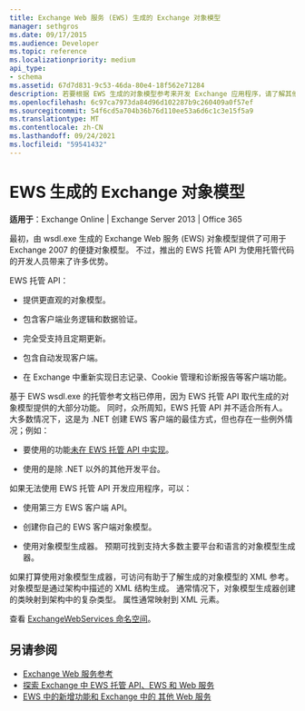 ```yaml
---
title: Exchange Web 服务 (EWS) 生成的 Exchange 对象模型
manager: sethgros
ms.date: 09/17/2015
ms.audience: Developer
ms.topic: reference
ms.localizationpriority: medium
api_type:
- schema
ms.assetid: 67d7d831-9c53-46da-80e4-18f562e71284
description: 若要根据 EWS 生成的对象模型参考来开发 Exchange 应用程序，请了解其他 EWS 开发选项。
ms.openlocfilehash: 6c97ca7973da84d96d102287b9c260409a0f57ef
ms.sourcegitcommit: 54f6cd5a704b36b76d110ee53a6d6c1c3e15f5a9
ms.translationtype: MT
ms.contentlocale: zh-CN
ms.lasthandoff: 09/24/2021
ms.locfileid: "59541432"
---
```

# <a name="ews-generated-object-models-for-exchange"></a>EWS 生成的 Exchange 对象模型

**适用于**：Exchange Online | Exchange Server 2013 | Office 365

最初，由 wsdl.exe 生成的 Exchange Web 服务 (EWS) 对象模型提供了可用于 Exchange 2007 的便捷对象模型。 不过，推出的 EWS 托管 API 为使用托管代码的开发人员带来了许多优势。 

EWS 托管 API：

- 提供更直观的对象模型。

- 包含客户端业务逻辑和数据验证。

- 完全受支持且定期更新。

- 包含自动发现客户端。

- 在 Exchange 中重新实现日志记录、Cookie 管理和诊断报告等客户端功能。

基于 EWS wsdl.exe 的托管参考文档已停用，因为 EWS 托管 API 取代生成的对象模型提供的大部分功能。 同时，众所周知，EWS 托管 API 并不适合所有人。 大多数情况下，这是为 .NET 创建 EWS 客户端的最佳方式，但也存在一些例外情况；例如：

- 要使用的功能[未在 EWS 托管 API 中实现](../exchange-web-services/web-service-api-feature-availability-in-exchange-and-the-ews-managed-api.md#bk_apifeatures)。

- 使用的是除 .NET 以外的其他开发平台。

如果无法使用 EWS 托管 API 开发应用程序，可以：

- 使用第三方 EWS 客户端 API。

- 创建你自己的 EWS 客户端对象模型。

- 使用对象模型生成器。 预期可找到支持大多数主要平台和语言的对象模型生成器。

如果打算使用对象模型生成器，可访问有助于了解生成的对象模型的 XML 参考。 对象模型是通过架构中描述的 XML 结构生成。 通常情况下，对象模型生成器创建的类映射到架构中的复杂类型。 属性通常映射到 XML 元素。

查看 [ExchangeWebServices 命名空间](https://docs.microsoft.com/dotnet/api/exchangewebservices?view=exchange-ews-proxy)。

## <a name="see-also"></a>另请参阅

- [Exchange Web 服务参考](web-services-reference-for-exchange.md)
- [探索 Exchange 中 EWS 托管 API、EWS 和 Web 服务](../exchange-web-services/explore-the-ews-managed-api-ews-and-web-services-in-exchange.md)
- [EWS 中的新增功能和 Exchange 中的 其他 Web 服务](../exchange-web-services/whats-new-in-ews-and-other-web-services-in-exchange.md)
